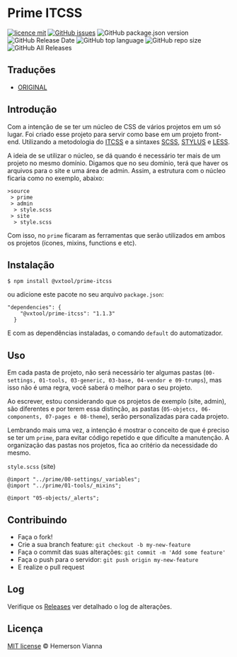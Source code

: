 # Prime ITCSS

[![licence mit](https://img.shields.io/badge/license-MIT-blue.svg?style=flat-square)](http://hemersonvianna.mit-license.org/)
[![GitHub issues](https://img.shields.io/github/issues/vxtool/prime-itcss.svg)](https://github.com/vxtool/prime-itcss/issues)
![GitHub package.json version](https://img.shields.io/github/package-json/v/vxtool/prime-itcss.svg)
![GitHub Release Date](https://img.shields.io/github/release-date/vxtool/prime-itcss.svg)
![GitHub top language](https://img.shields.io/github/languages/top/vxtool/prime-itcss.svg)
![GitHub repo size](https://img.shields.io/github/repo-size/vxtool/prime-itcss.svg)
![GitHub All Releases](https://img.shields.io/github/downloads/vxtool/prime-itcss/total.svg)

## Traduções

* [ORIGINAL](https://github.com/vxtool/prime-itcss/)

## Introdução

Com a intenção de se ter um núcleo de CSS de vários projetos em um só lugar. Foi criado esse projeto para servir como base em um projeto front-end. Utilizando a metodologia do [ITCSS](http://itcss.io/) e a sintaxes [SCSS](http://sass-lang.com/), [STYLUS](https://learnboost.github.io/stylus/) e [LESS](http://lesscss.org/).

A ideia de se utilizar o núcleo, se dá quando é necessário ter mais de um projeto no mesmo domínio. Digamos que no seu domínio, terá que haver os arquivos para o site e uma área de admin. Assim, a estrutura com o núcleo ficaria como no exemplo, abaixo:

```
>source
 > prime
 > admin
  > style.scss 
 > site
  > style.scss 
```

Com isso, no `prime` ficaram as ferramentas que serão utilizados em ambos os projetos (ícones, mixins, functions e etc). 

## Instalação

`$ npm install @vxtool/prime-itcss`

ou adicione este pacote no seu arquivo `package.json`:

```
"dependencies": {
    "@vxtool/prime-itcss": "1.1.3"
  }
```

E com as dependências instaladas, o comando `default` do automatizador.

## Uso

Em cada pasta de projeto, não será necessário ter algumas pastas (`00-settings, 01-tools, 03-generic, 03-base, 04-vendor e 09-trumps`), mas isso não é uma regra, você saberá o melhor para o seu projeto. 

Ao escrever, estou considerando que os projetos de exemplo (site, admin), são diferentes e por terem essa distinção, as pastas (`05-objetcs, 06-components, 07-pages e 08-theme`), serão personalizadas para cada projeto.

Lembrando mais uma vez, a intenção é mostrar o conceito de que é preciso se ter um `prime`, para evitar código repetido e que dificulte a manutenção. A organização das pastas nos projetos, fica ao critério da necessidade do mesmo.

`style.scss` (site)

```
@import "../prime/00-settings/_variables";
@import "../prime/01-tools/_mixins";

@import "05-objects/_alerts";

```

## Contribuindo

- Faça o fork!
- Crie a sua branch feature: `git checkout -b my-new-feature`
- Faça o commit das suas alterações: `git commit -m 'Add some feature'`
- Faça o push para o servidor: `git push origin my-new-feature`
- E realize o pull request

## Log

Verifique os [Releases](https://github.com/vxtool/prime-itcss/releases) ver detalhado o log de alterações.

## Licença

[MIT license](http://hemersonvianna.mit-license.org/) © Hemerson Vianna
